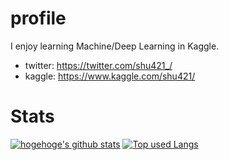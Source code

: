 # profile
I enjoy learning Machine/Deep Learning in Kaggle.

- twitter: https://twitter.com/shu421_/
- kaggle: https://www.kaggle.com/shu421/

<!--
**shu421/shu421** is a ✨ _special_ ✨ repository because its `README.md` (this file) appears on your GitHub profile.

Here are some ideas to get you started:

- 🔭 I’m currently working on ...
- 🌱 I’m currently learning ...
- 👯 I’m looking to collaborate on ...
- 🤔 I’m looking for help with ...
- 💬 Ask me about ...
- 📫 How to reach me: ...
- 😄 Pronouns: ...
- ⚡ Fun fact: ...
-->

# Stats
[![hogehoge's github stats](https://github-readme-stats.vercel.app/api?username=shu421&hide=contribs&count_private=true&show_icons=true&theme=tokyonight)](https://github.com/shu421/)
[![Top used Langs](https://github-readme-stats.vercel.app/api/top-langs/?username=shu421&theme=tokyonight)](https://github.com/shu421/)


